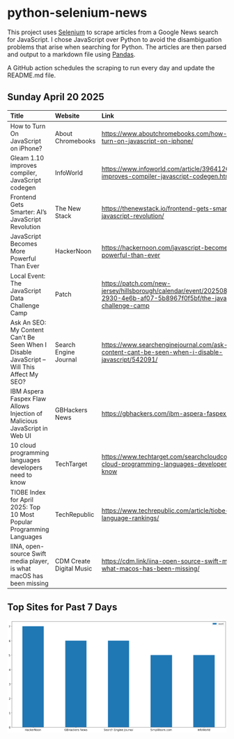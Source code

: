 # python-selenium-news

This project uses [Selenium](https://www.seleniumhq.org/) to scrape articles from a Google News search for JavaScript.
I chose JavaScript over Python to avoid the disambiguation problems that arise when searching for Python.
The articles are then parsed and output to a markdown file using [Pandas](https://pandas.pydata.org/).

A GitHub action schedules the scraping to run every day and update the README.md file.

## Sunday April 20 2025


| Title                                                                                     | Website                  | Link                                                                                                                                      |
|:------------------------------------------------------------------------------------------|:-------------------------|:------------------------------------------------------------------------------------------------------------------------------------------|
| How to Turn On JavaScript on iPhone?                                                      | About Chromebooks        | https://www.aboutchromebooks.com/how-to/how-to-turn-on-javascript-on-iphone/                                                              |
| Gleam 1.10 improves compiler, JavaScript codegen                                          | InfoWorld                | https://www.infoworld.com/article/3964126/gleam-1-10-improves-compiler-javascript-codegen.html                                            |
| Frontend Gets Smarter: AI’s JavaScript Revolution                                         | The New Stack            | https://thenewstack.io/frontend-gets-smarter-ais-javascript-revolution/                                                                   |
| JavaScript Becomes More Powerful Than Ever                                                | HackerNoon               | https://hackernoon.com/javascript-becomes-more-powerful-than-ever                                                                         |
| Local Event: The JavaScript Data Challenge Camp                                           | Patch                    | https://patch.com/new-jersey/hillsborough/calendar/event/20250804/ae89282b-2930-4e6b-af07-5b8967f0f5bf/the-javascript-data-challenge-camp |
| Ask An SEO: My Content Can't Be Seen When I Disable JavaScript – Will This Affect My SEO? | Search Engine Journal    | https://www.searchenginejournal.com/ask-an-seo-my-content-cant-be-seen-when-i-disable-javascript/542091/                                  |
| IBM Aspera Faspex Flaw Allows Injection of Malicious JavaScript in Web UI                 | GBHackers News           | https://gbhackers.com/ibm-aspera-faspex-flaw/                                                                                             |
| 10 cloud programming languages developers need to know                                    | TechTarget               | https://www.techtarget.com/searchcloudcomputing/tip/11-cloud-programming-languages-developers-need-to-know                                |
| TIOBE Index for April 2025: Top 10 Most Popular Programming Languages                     | TechRepublic             | https://www.techrepublic.com/article/tiobe-index-language-rankings/                                                                       |
| IINA, open-source Swift media player, is what macOS has been missing                      | CDM Create Digital Music | https://cdm.link/iina-open-source-swift-media-player-is-what-macos-has-been-missing/                                                      |
## Top Sites for Past 7 Days

![Graph of Top Sites](https://raw.githubusercontent.com/dan-mba/python-selenium-news/main/last-week.png)
